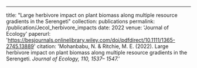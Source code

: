 ---
title: "Large herbivore impact on plant biomass along multiple resource gradients in the Serengeti"
collection: publications
permalink: /publication/Jecol_herbivore_impacts
date: 2022
venue: 'Journal of Ecology'
paperurl: 'https://besjournals.onlinelibrary.wiley.com/doi/pdfdirect/10.1111/1365-2745.13889'
citation: 'Mohanbabu, N. & Ritchie, M. E. (2022). Large herbivore impact on plant biomass along multiple resource gradients in the Serengeti. <i>Journal of Ecology<i>, 110, 1537– 1547.'
